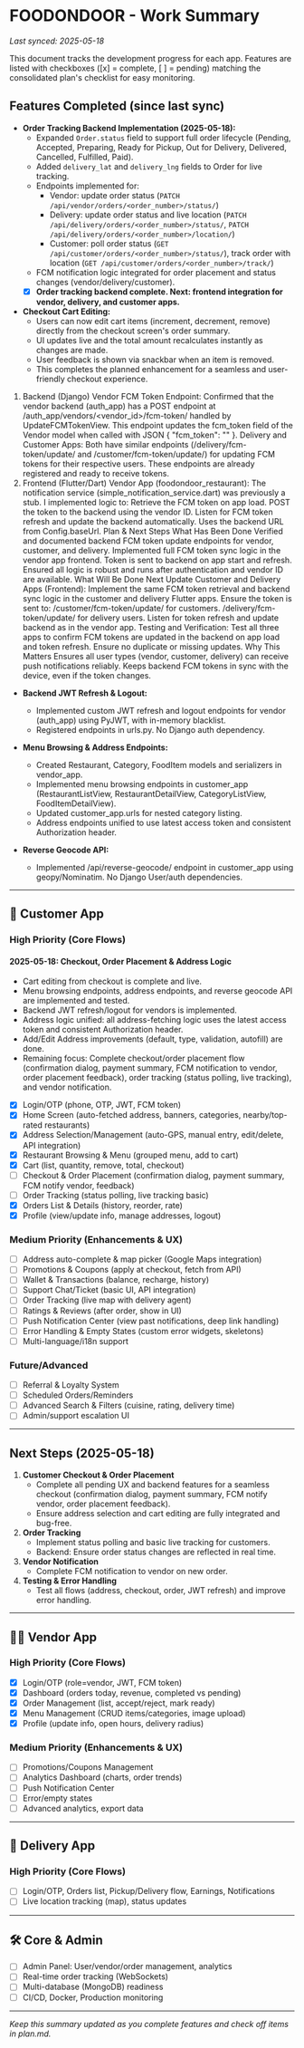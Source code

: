 # FOODONDOOR - Work Summary

_Last synced: 2025-05-18_

This document tracks the development progress for each app. Features are listed with checkboxes ([x] = complete, [ ] = pending) matching the consolidated plan's checklist for easy monitoring.

## Features Completed (since last sync)

- **Order Tracking Backend Implementation (2025-05-18):**
  - Expanded `Order.status` field to support full order lifecycle (Pending, Accepted, Preparing, Ready for Pickup, Out for Delivery, Delivered, Cancelled, Fulfilled, Paid).
  - Added `delivery_lat` and `delivery_lng` fields to Order for live tracking.
  - Endpoints implemented for:
    - Vendor: update order status (`PATCH /api/vendor/orders/<order_number>/status/`)
    - Delivery: update order status and live location (`PATCH /api/delivery/orders/<order_number>/status/`, `PATCH /api/delivery/orders/<order_number>/location/`)
    - Customer: poll order status (`GET /api/customer/orders/<order_number>/status/`), track order with location (`GET /api/customer/orders/<order_number>/track/`)
  - FCM notification logic integrated for order placement and status changes (vendor/delivery/customer).
  - [x] **Order tracking backend complete. Next: frontend integration for vendor, delivery, and customer apps.**

- **Checkout Cart Editing:**
  - Users can now edit cart items (increment, decrement, remove) directly from the checkout screen's order summary.
  - UI updates live and the total amount recalculates instantly as changes are made.
  - User feedback is shown via snackbar when an item is removed.
  - This completes the planned enhancement for a seamless and user-friendly checkout experience.

1. Backend (Django)
Vendor FCM Token Endpoint:
Confirmed that the vendor backend (auth_app) has a POST endpoint at /auth_app/vendors/<vendor_id>/fcm-token/ handled by UpdateFCMTokenView.
This endpoint updates the fcm_token field of the Vendor model when called with JSON { "fcm_token": "<token>" }.
Delivery and Customer Apps:
Both have similar endpoints (/delivery/fcm-token/update/ and /customer/fcm-token/update/) for updating FCM tokens for their respective users.
These endpoints are already registered and ready to receive tokens.
2. Frontend (Flutter/Dart)
Vendor App (foodondoor_restaurant):
The notification service (simple_notification_service.dart) was previously a stub.
I implemented logic to:
Retrieve the FCM token on app load.
POST the token to the backend using the vendor ID.
Listen for FCM token refresh and update the backend automatically.
Uses the backend URL from Config.baseUrl.
Plan & Next Steps
What Has Been Done
Verified and documented backend FCM token update endpoints for vendor, customer, and delivery.
Implemented full FCM token sync logic in the vendor app frontend.
Token is sent to backend on app start and refresh.
Ensured all logic is robust and runs after authentication and vendor ID are available.
What Will Be Done Next
Update Customer and Delivery Apps (Frontend):
Implement the same FCM token retrieval and backend sync logic in the customer and delivery Flutter apps.
Ensure the token is sent to:
/customer/fcm-token/update/ for customers.
/delivery/fcm-token/update/ for delivery users.
Listen for token refresh and update backend as in the vendor app.
Testing and Verification:
Test all three apps to confirm FCM tokens are updated in the backend on app load and token refresh.
Ensure no duplicate or missing updates.
Why This Matters
Ensures all user types (vendor, customer, delivery) can receive push notifications reliably.
Keeps backend FCM tokens in sync with the device, even if the token changes.


- **Backend JWT Refresh & Logout:**
  - Implemented custom JWT refresh and logout endpoints for vendor (auth_app) using PyJWT, with in-memory blacklist.
  - Registered endpoints in urls.py. No Django auth dependency.

- **Menu Browsing & Address Endpoints:**
  - Created Restaurant, Category, FoodItem models and serializers in vendor_app.
  - Implemented menu browsing endpoints in customer_app (RestaurantListView, RestaurantDetailView, CategoryListView, FoodItemDetailView).
  - Updated customer_app.urls for nested category listing.
  - Address endpoints unified to use latest access token and consistent Authorization header.

- **Reverse Geocode API:**
  - Implemented /api/reverse-geocode/ endpoint in customer_app using geopy/Nominatim. No Django User/auth dependencies.

---

## 📱 Customer App

### High Priority (Core Flows)

#### 2025-05-18: Checkout, Order Placement & Address Logic
- Cart editing from checkout is complete and live.
- Menu browsing endpoints, address endpoints, and reverse geocode API are implemented and tested.
- Backend JWT refresh/logout for vendors is implemented.
- Address logic unified: all address-fetching logic uses the latest access token and consistent Authorization header.
- Add/Edit Address improvements (default, type, validation, autofill) are done.
- Remaining focus: Complete checkout/order placement flow (confirmation dialog, payment summary, FCM notification to vendor, order placement feedback), order tracking (status polling, live tracking), and vendor notification.

- [x] Login/OTP (phone, OTP, JWT, FCM token)
- [x] Home Screen (auto-fetched address, banners, categories, nearby/top-rated restaurants)
- [x] Address Selection/Management (auto-GPS, manual entry, edit/delete, API integration)
- [x] Restaurant Browsing & Menu (grouped menu, add to cart)
- [x] Cart (list, quantity, remove, total, checkout)
- [ ] Checkout & Order Placement (confirmation dialog, payment summary, FCM notify vendor, feedback)
- [ ] Order Tracking (status polling, live tracking basic)
- [x] Orders List & Details (history, reorder, rate)
- [x] Profile (view/update info, manage addresses, logout)

### Medium Priority (Enhancements & UX)
- [ ] Address auto-complete & map picker (Google Maps integration)
- [ ] Promotions & Coupons (apply at checkout, fetch from API)
- [ ] Wallet & Transactions (balance, recharge, history)
- [ ] Support Chat/Ticket (basic UI, API integration)
- [ ] Order Tracking (live map with delivery agent)
- [ ] Ratings & Reviews (after order, show in UI)
- [ ] Push Notification Center (view past notifications, deep link handling)
- [ ] Error Handling & Empty States (custom error widgets, skeletons)
- [ ] Multi-language/i18n support

### Future/Advanced
- [ ] Referral & Loyalty System
- [ ] Scheduled Orders/Reminders
- [ ] Advanced Search & Filters (cuisine, rating, delivery time)
- [ ] Admin/support escalation UI

---

## Next Steps (2025-05-18)

1. **Customer Checkout & Order Placement**
   - Complete all pending UX and backend features for a seamless checkout (confirmation dialog, payment summary, FCM notify vendor, order placement feedback).
   - Ensure address selection and cart editing are fully integrated and bug-free.
2. **Order Tracking**
   - Implement status polling and basic live tracking for customers.
   - Backend: Ensure order status changes are reflected in real time.
3. **Vendor Notification**
   - Complete FCM notification to vendor on new order.
4. **Testing & Error Handling**
   - Test all flows (address, checkout, order, JWT refresh) and improve error handling.

---

## 🧑‍🍳 Vendor App

### High Priority (Core Flows)
- [x] Login/OTP (role=vendor, JWT, FCM token)
- [x] Dashboard (orders today, revenue, completed vs pending)
- [x] Order Management (list, accept/reject, mark ready)
- [x] Menu Management (CRUD items/categories, image upload)
- [x] Profile (update info, open hours, delivery radius)

### Medium Priority (Enhancements & UX)
- [ ] Promotions/Coupons Management
- [ ] Analytics Dashboard (charts, order trends)
- [ ] Push Notification Center
- [ ] Error/empty states
- [ ] Advanced analytics, export data

---

## 🚴 Delivery App

### High Priority (Core Flows)
- [ ] Login/OTP, Orders list, Pickup/Delivery flow, Earnings, Notifications
- [ ] Live location tracking (map), status updates

---

## 🛠️ Core & Admin
- [ ] Admin Panel: User/vendor/order management, analytics
- [ ] Real-time order tracking (WebSockets)
- [ ] Multi-database (MongoDB) readiness
- [ ] CI/CD, Docker, Production monitoring

---

_Keep this summary updated as you complete features and check off items in plan.md._
